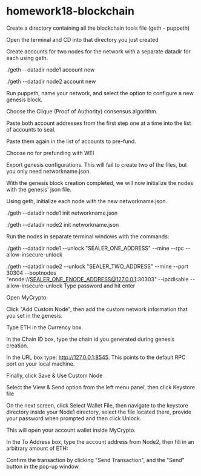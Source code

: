 # homework18-blockchain

Create a directory containing all the blockchain tools file (geth - puppeth)

Open the terminal and CD into that directory you just created

Create accounts for two nodes for the network with a separate datadir for each using geth.

./geth --datadir node1 account new

./geth --datadir node2 account new

Run puppeth, name your network, and select the option to configure a new genesis block.

Choose the Clique (Proof of Authority) consensus algorithm.

Paste both account addresses from the first step one at a time into the list of accounts to seal.

Paste them again in the list of accounts to pre-fund. 

Choose no for prefunding with WEI

Export genesis configurations. This will fail to create two of the files, but you only need networkname.json.

With the genesis block creation completed, we will now initialize the nodes with the genesis' json file.

Using geth, initialize each node with the new networkname.json.

./geth --datadir node1 init networkname.json

./geth --datadir node2 init networkname.json

Run the nodes in separate terminal windows with the commands:

./geth --datadir node1 --unlock "SEALER_ONE_ADDRESS" --mine --rpc --allow-insecure-unlock

./geth --datadir node2 --unlock "SEALER_TWO_ADDRESS" --mine --port 30304 --bootnodes "enode://SEALER_ONE_ENODE_ADDRESS@127.0.0.1:30303" --ipcdisable --allow-insecure-unlock
Type password and hit enter


Open MyCrypto:

Click "Add Custom Node", then add the custom network information that you set in the genesis.

Type ETH in the Currency box.

In the Chain ID box, type the chain id you generated during genesis creation.

In the URL box type: http://127.0.0.1:8545.  This points to the default RPC port on your local machine.

Finally, click Save & Use Custom Node

Select the View & Send option from the left menu panel, then click Keystore file

On the next screen, click Select Wallet File, then navigate to the keystore directory inside your Node1 directory, select the file located there, provide your password when prompted and then click Unlock.

This will open your account wallet inside MyCrypto.

In the To Address box, type the account address from Node2, then fill in an arbitrary amount of ETH:

Confirm the transaction by clicking "Send Transaction", and the "Send" button in the pop-up window.
